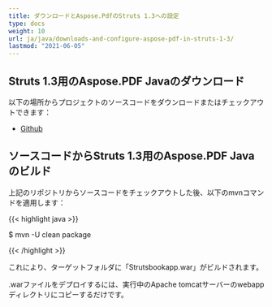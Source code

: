 ```yaml
---
title: ダウンロードとAspose.PdfのStruts 1.3への設定
type: docs
weight: 10
url: ja/java/downloads-and-configure-aspose-pdf-in-struts-1-3/
lastmod: "2021-06-05"
---
```


## Struts 1.3用のAspose.PDF Javaのダウンロード

以下の場所からプロジェクトのソースコードをダウンロードまたはチェックアウトできます：

- [Github](https://github.com/aspose-pdf/Aspose.PDF-for-Java/tree/master/Plugins/Aspose_Pdf_for_Struts)

## ソースコードからStruts 1.3用のAspose.PDF Javaのビルド

上記のリポジトリからソースコードをチェックアウトした後、以下のmvnコマンドを適用します：

{{< highlight java >}}

 $ mvn -U clean package

{{< /highlight >}}

これにより、ターゲットフォルダに「Strutsbookapp.war」がビルドされます。

.warファイルをデプロイするには、実行中のApache tomcatサーバーのwebappディレクトリにコピーするだけです。